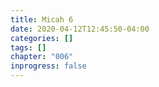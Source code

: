 ```yaml
---
title: Micah 6
date: 2020-04-12T12:45:50-04:00
categories: []
tags: []
chapter: "006"
inprogress: false
---
```


